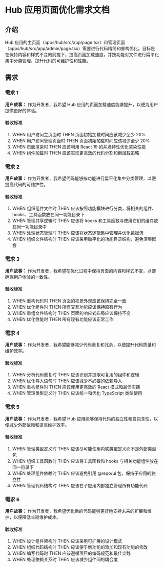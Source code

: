 # Hub 应用页面优化需求文档

## 介绍

Hub 应用的主页面（apps/hub/src/app/page.tsx）和管理页面（apps/hub/src/app/admin/page.tsx）需要进行代码精简和重构优化。目标是在保持内容和样式不变的前提下，提高页面加载速度，并按功能对文件进行扁平化集中分类管理，提升代码的可维护性和性能。

## 需求

### 需求 1

**用户故事：** 作为开发者，我希望 Hub 应用的页面加载速度能够提升，以便为用户提供更好的体验。

#### 验收标准

1. WHEN 用户访问主页面时 THEN 页面初始加载时间应该减少至少 20%
2. WHEN 用户访问管理页面时 THEN 页面初始加载时间应该减少至少 20%
3. WHEN 页面渲染时 THEN 应该利用 React 19 的并发特性优化渲染性能
4. WHEN 组件加载时 THEN 应该实现更高效的代码分割和懒加载策略

### 需求 2

**用户故事：** 作为开发者，我希望代码能够按功能进行扁平化集中分类管理，以便提高代码的可维护性。

#### 验收标准

1. WHEN 组织组件文件时 THEN 应该按照功能模块进行分类，将相关的组件、hooks、工具函数放在同一功能目录下
2. WHEN 管理共享逻辑时 THEN 应该将 hooks 和工具函数与使用它们的组件放在同一功能目录中
3. WHEN 处理状态管理时 THEN 应该将状态逻辑集中管理并优化数据流
4. WHEN 组织文件结构时 THEN 应该采用扁平化的功能目录结构，避免深层嵌套

### 需求 3

**用户故事：** 作为开发者，我希望在优化过程中保持页面的内容和样式不变，以便确保用户体验的一致性。

#### 验收标准

1. WHEN 重构代码时 THEN 页面的视觉外观应该保持完全一致
2. WHEN 优化组件时 THEN 所有交互功能应该保持原有行为
3. WHEN 重组文件结构时 THEN 页面的响应式布局应该保持不变
4. WHEN 优化性能时 THEN 所有现有功能应该正常工作

### 需求 4

**用户故事：** 作为开发者，我希望能够减少代码重复和冗余，以便提升代码质量和维护效率。

#### 验收标准

1. WHEN 分析代码重复时 THEN 应该识别并提取可复用的组件和逻辑
2. WHEN 优化导入语句时 THEN 应该减少不必要的依赖导入
3. WHEN 重构组件时 THEN 应该使用更高效的 React 模式和最佳实践
4. WHEN 管理类型定义时 THEN 应该统一和优化 TypeScript 类型使用

### 需求 5

**用户故事：** 作为开发者，我希望 Hub 应用能够保持代码的独立性和自包含性，以便减少外部依赖和提高维护效率。

#### 验收标准

1. WHEN 管理类型定义时 THEN 应该尽可能使用内联类型定义而不是外部类型包
2. WHEN 组织工具函数时 THEN 应该将工具函数和 hooks 与相关功能组件放在同一目录下
3. WHEN 处理组件依赖时 THEN 应该避免引用 @repo/ui 包，保持子应用的独立性
4. WHEN 管理代码结构时 THEN 应该在子应用内部独立管理所有功能代码

### 需求 6

**用户故事：** 作为开发者，我希望优化后的代码能够更好地支持未来的扩展和维护，以便降低长期维护成本。

#### 验收标准

1. WHEN 设计组件架构时 THEN 应该采用可扩展的设计模式
2. WHEN 组织代码结构时 THEN 应该便于新功能的添加和现有功能的修改
3. WHEN 编写代码时 THEN 应该遵循项目的编码规范和最佳实践
4. WHEN 处理依赖关系时 THEN 应该减少组件间的耦合度